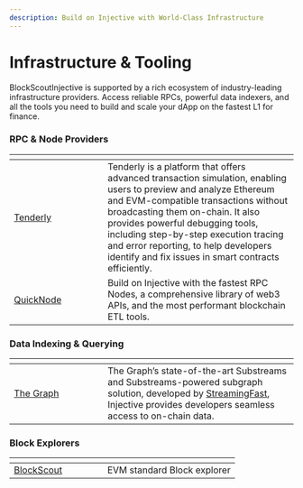 ```yaml
---
description: Build on Injective with World-Class Infrastructure
---
```


# Infrastructure & Tooling

BlockScoutInjective is supported by a rich ecosystem of industry-leading infrastructure providers. Access reliable RPCs, powerful data indexers, and all the tools you need to build and scale your dApp on the fastest L1 for finance.

### RPC & Node Providers

<table data-header-hidden><thead><tr><th width="150.140625"></th><th></th></tr></thead><tbody><tr><td><a href="https://dashboard.tenderly.co/explorer/injective-testnet">Tenderly</a></td><td>Tenderly is a platform that offers advanced transaction simulation, enabling users to preview and analyze Ethereum and EVM-compatible transactions without broadcasting them on-chain. It also provides powerful debugging tools, including step-by-step execution tracing and error reporting, to help developers identify and fix issues in smart contracts efficiently.</td></tr><tr><td><a href="https://www.quicknode.com/chains/inj">QuickNode</a></td><td>Build on Injective with the fastest RPC Nodes, a comprehensive library of web3 APIs, and the most performant blockchain ETL tools.</td></tr></tbody></table>

### **Data Indexing & Querying**

<table data-header-hidden><thead><tr><th width="150.27734375"></th><th></th></tr></thead><tbody><tr><td><a href="https://thegraph.com/networks/injective/?subnetwork=injective-testnet">The Graph</a></td><td>The Graph’s state-of-the-art Substreams and Substreams-powered subgraph solution, developed by <a href="https://www.streamingfast.io/?ref=blog.injective.com">StreamingFast</a>, Injective provides developers seamless access to on-chain data.</td></tr></tbody></table>

### Block Explorers

<table data-header-hidden><thead><tr><th width="149.71484375"></th><th></th></tr></thead><tbody><tr><td><a href="https://testnet.blockscout.injective.network/blocks">BlockScout</a></td><td>EVM standard Block explorer</td></tr></tbody></table>
